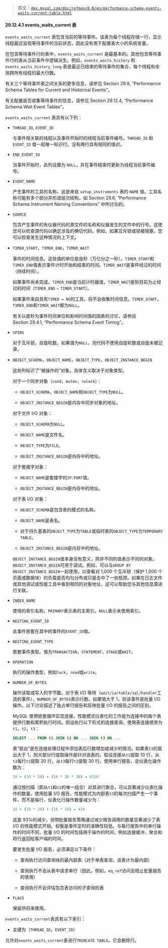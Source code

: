 > 原文：[`dev.mysql.com/doc/refman/8.0/en/performance-schema-events-waits-current-table.html`](https://dev.mysql.com/doc/refman/8.0/en/performance-schema-events-waits-current-table.html)

#### 29.12.4.1 events_waits_current 表

`events_waits_current` 表包含当前的等待事件。该表为每个线程存储一行，显示线程最近监视等待事件的当前状态，因此没有用于配置表大小的系统变量。

在包含等待事件行的表中，`events_waits_current` 是最基本的。其他包含等待事件行的表从当前事件中逻辑派生。例如，`events_waits_history` 和 `events_waits_history_long` 表是最近已结束的等待事件的集合，每个线程和全局跨所有线程的最大行数。

有关三个等待事件表之间关系的更多信息，请参见 Section 29.9, “Performance Schema Tables for Current and Historical Events”。

有关配置是否收集等待事件的信息，请参见 Section 29.12.4, “Performance Schema Wait Event Tables”。

`events_waits_current` 表具有以下列：

+   `THREAD_ID`, `EVENT_ID`

    与事件相关联的线程以及事件开始时的线程当前事件编号。`THREAD_ID` 和 `EVENT_ID` 值一起唯一标识行。没有两行具有相同的值对。

+   `END_EVENT_ID`

    当事件开始时，此列设置为 `NULL`，并在事件结束时更新为线程当前事件编号。

+   `EVENT_NAME`

    产生事件的工具的名称。这是来自 `setup_instruments` 表的 `NAME` 值。工具名称可能有多个部分并形成层次结构，如 Section 29.6, “Performance Schema Instrument Naming Conventions” 中所讨论的。

+   `SOURCE`

    包含产生事件的有仪器代码的源文件的名称和仪器发生的文件中的行号。这使您可以检查源代码以确定涉及的确切代码。例如，如果互斥锁或锁被阻塞，您可以检查发生这种情况的上下文。

+   `TIMER_START`，`TIMER_END`，`TIMER_WAIT`

    事件的时间信息。这些值的单位是皮秒（万亿分之一秒）。`TIMER_START`和`TIMER_END`值表示事件计时开始和结束的时间。`TIMER_WAIT`是事件经过的时间（持续时间）。

    如果事件尚未完成，`TIMER_END`是当前计时器值，`TIMER_WAIT`是到目前为止经过的时间（`TIMER_END` − `TIMER_START`）。

    如果事件来自具有`TIMED = NO`的工具，将不会收集时间信息，`TIMER_START`，`TIMER_END`和`TIMER_WAIT`都为`NULL`。

    有关以皮秒为事件时间单位和影响时间值的因素的讨论，请参阅 Section 29.4.1, “Performance Schema Event Timing”。

+   `SPINS`

    对于互斥锁，自旋轮数。如果值为`NULL`，则代码不使用自旋轮数或自旋未被记录。

+   `OBJECT_SCHEMA`，`OBJECT_NAME`，`OBJECT_TYPE`，`OBJECT_INSTANCE_BEGIN`

    这些列标识了“被操作的”对象。具体含义取决于对象类型。

    对于一个同步对象（`cond`，`mutex`，`rwlock`）：

    +   `OBJECT_SCHEMA`，`OBJECT_NAME`和`OBJECT_TYPE`为`NULL`。

    +   `OBJECT_INSTANCE_BEGIN`是内存中同步对象的地址。

    对于文件 I/O 对象：

    +   `OBJECT_SCHEMA`为`NULL`。

    +   `OBJECT_NAME`是文件名。

    +   `OBJECT_TYPE`为`FILE`。

    +   `OBJECT_INSTANCE_BEGIN`是内存中的地址。

    对于套接字对象：

    +   `OBJECT_NAME`是套接字的`IP:PORT`值。

    +   `OBJECT_INSTANCE_BEGIN`是内存中的地址。

    对于表 I/O 对象：

    +   `OBJECT_SCHEMA`是包含表的模式的名称。

    +   `OBJECT_NAME`是表名。

    +   对于持久基表的`OBJECT_TYPE`为`TABLE`或临时表的`OBJECT_TYPE`为`TEMPORARY TABLE`。

    +   `OBJECT_INSTANCE_BEGIN`是内存中的地址。

    `OBJECT_INSTANCE_BEGIN`值本身没有意义，除非不同的值表示不同的对象。`OBJECT_INSTANCE_BEGIN`可用于调试。例如，可以与`GROUP BY OBJECT_INSTANCE_BEGIN`一起使用，以查看对 1,000 个互斥锁（保护 1,000 个页面或数据块）的负载是否均匀分布或只是击中了一些瓶颈。如果在日志文件或其他调试或性能工具中看到相同的对象地址，这可以帮助您与其他信息源进行关联。

+   `INDEX_NAME`

    使用的索引名称。`PRIMARY`表示表的主索引。`NULL`表示未使用索引。

+   `NESTING_EVENT_ID`

    此事件嵌套在其中的事件的`EVENT_ID`值。

+   `NESTING_EVENT_TYPE`

    嵌套事件类型。值为`TRANSACTION`，`STATEMENT`，`STAGE`或`WAIT`。

+   `OPERATION`

    执行的操作类型，例如`lock`，`read`或`write`。

+   `NUMBER_OF_BYTES`

    操作读取或写入的字节数。对于表 I/O 等待（`wait/io/table/sql/handler`工具的事件），`NUMBER_OF_BYTES`表示行数。如果值大于 1，则该事件是批量 I/O 操作。以下讨论描述了独占单行报告和反映批量 I/O 的报告之间的区别。

    MySQL 使用嵌套循环实现连接。性能模式仪表化的工作是为连接中的每个表提供行数和累积执行时间。假设执行以下形式的连接查询，使用表连接顺序为`t1`，`t2`，`t3`：

    ```sql
    SELECT ... FROM t1 JOIN t2 ON ... JOIN t3 ON ...
    ```

    表“扇出”是在连接处理过程中添加表后行数增加或减少的情况。如果表`t3`的扇出大于 1，则大部分行提取操作是针对该表的。假设连接从`t1`提取 10 行，从`t2`每行`t1`提取 20 行，从`t3`每行`t2`提取 30 行。使用单行报告，总仪表化操作数为：

    ```sql
    10 + (10 * 20) + (10 * 20 * 30) = 6210
    ```

    通过按扫描（即从`t1`和`t2`的唯一组合）对其进行聚合，可以显著减少仪表化操作的数量。使用批量 I/O 报告，性能模式为内部表`t3`的每次扫描产生一个事件，而不是每行，仪表化行操作数量减少为：

    ```sql
    10 + (10 * 20) + (10 * 20) = 410
    ```

    这是 93%的减少，说明批量报告策略通过减少报告调用的数量显著减少了表 I/O 的性能模式开销。权衡是事件定时的准确性较低。与每行报告中的单行操作的时间不同，批量 I/O 的时间包括用于操作的时间，例如连接缓冲，聚合和将行返回给客户端的时间。

    要发生批量 I/O 报告，必须满足以下条件：

    +   查询执行访问查询块的最内部表（对于单表查询，该表计为最内部）

    +   查询执行不会从表中请求单行（因此，例如，`eq_ref`访问会阻止批量报告的使用）

    +   查询执行不会评估包含表访问的子查询的表

+   `FLAGS`

    保留供将来使用。

`events_waits_current`表具有以下索引：

+   主键为（`THREAD_ID`，`EVENT_ID`）

允许对`events_waits_current`表进行`TRUNCATE TABLE`。它会删除行。
